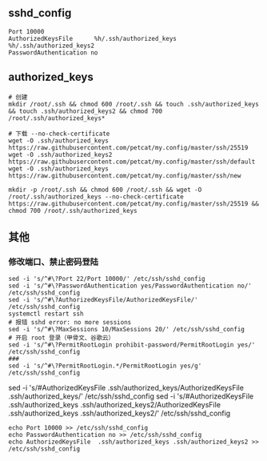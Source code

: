 ## sshd_config
```
Port 10000      
AuthorizedKeysFile      %h/.ssh/authorized_keys  %h/.ssh/authorized_keys2      
PasswordAuthentication no  
```
## authorized_keys

```
# 创建
mkdir /root/.ssh && chmod 600 /root/.ssh && touch .ssh/authorized_keys && touch .ssh/authorized_keys2 && chmod 700 /root/.ssh/authorized_keys*  
 
# 下载 --no-check-certificate
wget -O .ssh/authorized_keys https://raw.githubusercontent.com/petcat/my.config/master/ssh/25519
wget -O .ssh/authorized_keys2 https://raw.githubusercontent.com/petcat/my.config/master/ssh/default
wget -O .ssh/authorized_keys https://raw.githubusercontent.com/petcat/my.config/master/ssh/new
```

```
mkdir -p /root/.ssh && chmod 600 /root/.ssh && wget -O /root/.ssh/authorized_keys --no-check-certificate https://raw.githubusercontent.com/petcat/my.config/master/ssh/25519 && chmod 700 /root/.ssh/authorized_keys
```

## 其他    
### 修改端口、禁止密码登陆   
```
sed -i 's/^#\?Port 22/Port 10000/' /etc/ssh/sshd_config
sed -i 's/^#\?PasswordAuthentication yes/PasswordAuthentication no/' /etc/ssh/sshd_config 
sed -i 's/^#\?AuthorizedKeysFile/AuthorizedKeysFile/' /etc/ssh/sshd_config 
systemctl restart ssh
# 报错 sshd error: no more sessions
sed -i 's/^#\?MaxSessions 10/MaxSessions 20/' /etc/ssh/sshd_config
# 开启 root 登录（甲骨文、谷歌云）
sed -i 's/^#\?PermitRootLogin prohibit-password/PermitRootLogin yes/' /etc/ssh/sshd_config
###
sed -i 's/^#\?PermitRootLogin.*/PermitRootLogin yes/g' /etc/ssh/sshd_config
```
sed -i 's/#AuthorizedKeysFile .ssh/authorized_keys/AuthorizedKeysFile .ssh/authorized_keys/' /etc/ssh/sshd_config
sed -i 's/#AuthorizedKeysFile .ssh/authorized_keys .ssh/authorized_keys2/AuthorizedKeysFile .ssh/authorized_keys .ssh/authorized_keys2/' /etc/ssh/sshd_config

```
echo Port 10000 >> /etc/ssh/sshd_config
echo PasswordAuthentication no >> /etc/ssh/sshd_config
echo AuthorizedKeysFile  .ssh/authorized_keys .ssh/authorized_keys2 >> /etc/ssh/sshd_config
```
